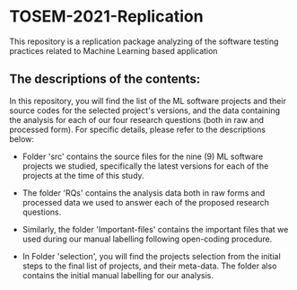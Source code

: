 # TOSEM-2021-Replication
This repository is a replication package analyzing of the software testing practices related to Machine Learning based application

## The descriptions of the contents:
In this repository, you will find the list of the ML software projects and their source codes for the selected project's versions, and the data containing the analysis for each of our four research questions (both in raw and processed form). For specific details, please refer to the descriptions below:

- Folder 'src' contains the source files for the nine (9) ML software projects we studied, specifically the latest versions for each of the projects at the time of this study.

- The folder 'RQs' contains the analysis data both in raw forms and processed data we used to answer each of the proposed research questions.

- Similarly, the folder 'Important-files' contains the important files that we used during our manual labelling following open-coding procedure.

- In Folder 'selection', you will find the projects selection from the initial steps to the final list of projects, and their meta-data. The folder also contains the initial manual labelling for our analysis.
